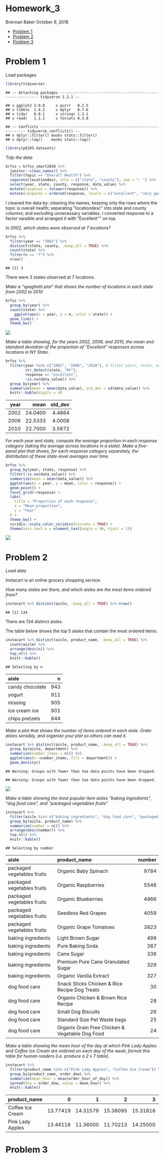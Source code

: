 Homework\_3
================
Brennan Baker
October 9, 2018

-   [Problem 1](#problem-1)
-   [Problem 2](#problem-2)
-   [Problem 3](#problem-3)

Problem 1
=========

Load packages

``` r
library(tidyverse)
```

    ## -- Attaching packages ------------------------------------------------------------ tidyverse 1.2.1 --

    ## v ggplot2 3.0.0     v purrr   0.2.5
    ## v tibble  1.4.2     v dplyr   0.7.6
    ## v tidyr   0.8.1     v stringr 1.3.1
    ## v readr   1.1.1     v forcats 0.3.0

    ## -- Conflicts --------------------------------------------------------------- tidyverse_conflicts() --
    ## x dplyr::filter() masks stats::filter()
    ## x dplyr::lag()    masks stats::lag()

``` r
library(p8105.datasets)
```

*Tidy the data*

``` r
brfss = brfss_smart2010 %>% 
  janitor::clean_names() %>% 
  filter(topic == "Overall Health") %>% 
  separate(locationdesc, into = c("state", "county"), sep = "- ") %>% 
  select(year, state, county, response, data_value) %>% 
  mutate(response = tolower(response)) %>% 
  mutate(response = ordered(response, levels = c("excellent", "very good", "good", "fair", "poor")))
```

I cleaned the data by: cleaning the names; keeping only the rows where the topic is overall health; separating "locationdesc" into state and county columns; and excluding unnecessary variables. I converted response to a factor varaible and arranged it with "Excellent"" on top.

*In 2002, which states were observed at 7 locations?*

``` r
brfss %>% 
  filter(year == "2002") %>% 
  distinct(state, county, .keep_all = TRUE) %>% 
  count(state) %>% 
  filter(n == "7") %>% 
  nrow()
```

    ## [1] 3

There were 3 states observed at 7 locations.

*Make a “spaghetti plot” that shows the number of locations in each state from 2002 to 2010*

``` r
brfss %>%
  group_by(year) %>% 
  count(state) %>% 
    ggplot(aes(x = year, y = n, color = state)) +
  geom_line() +
  theme_bw()
```

![](homework_3_files/figure-markdown_github/unnamed-chunk-2-1.png)

*Make a table showing, for the years 2002, 2006, and 2010, the mean and standard deviation of the proportion of “Excellent” responses across locations in NY State.*

``` r
brfss %>%
  filter(year %in% c("2002", "2006", "2010"), # filter years, state, and excellent responses
         str_detect(state, "NY"),
         response == "excellent",
         !is.na(data_value)) %>% 
  group_by(year) %>% 
  summarize(mean = mean(data_value), std_dev = sd(data_value)) %>% 
  knitr::kable(digits = 4)
```

|  year|     mean|  std\_dev|
|-----:|--------:|---------:|
|  2002|  24.0400|    4.4864|
|  2006|  22.5333|    4.0008|
|  2010|  22.7000|    3.5672|

*For each year and state, compute the average proportion in each response category (taking the average across locations in a state). Make a five-panel plot that shows, for each response category separately, the distribution of these state-level averages over time.*

``` r
brfss %>%
  group_by(year, state, response) %>%
  filter(!is.na(data_value)) %>% 
  summarize(mean = mean(data_value)) %>% 
  ggplot(aes(x = year, y = mean, color = response)) +
  geom_point() +
  facet_grid(~response) +
  labs(
    title = "Proportion of each response",
    x = "Mean proportion",
    y = "Year"
  ) + 
  theme_bw() +
  viridis::scale_color_viridis(discrete = TRUE) +
  theme(axis.text.x = element_text(angle = 90, hjust = 1))
```

![](homework_3_files/figure-markdown_github/unnamed-chunk-4-1.png)

Problem 2
=========

*Load data*

Instacart is an online grocery shopping service.

*How many aisles are there, and which aisles are the most items ordered from?*

``` r
instacart %>% distinct(aisle, .keep_all = TRUE) %>% nrow()
```

    ## [1] 134

There are 134 distinct aisles.

The table below shows the top 5 aisles that contain the most ordered items.

``` r
instacart %>% distinct(aisle, product_name, .keep_all = TRUE) %>%
  count(aisle) %>% 
  arrange(desc(n)) %>% 
  top_n(5) %>% 
  knitr::kable()
```

    ## Selecting by n

| aisle           |    n|
|:----------------|----:|
| candy chocolate |  943|
| yogurt          |  911|
| missing         |  905|
| ice cream ice   |  901|
| chips pretzels  |  844|

*Make a plot that shows the number of items ordered in each aisle. Order aisles sensibly, and organize your plot so others can read it.*

``` r
instacart %>% distinct(aisle, product_name, .keep_all = TRUE) %>%
  group_by(aisle, department) %>% 
  summarise(number_items = n()) %>% 
  ggplot(aes(x =number_items, fill = department)) +
  geom_density()
```

    ## Warning: Groups with fewer than two data points have been dropped.

    ## Warning: Groups with fewer than two data points have been dropped.

![](homework_3_files/figure-markdown_github/unnamed-chunk-7-1.png)

*Make a table showing the most popular item aisles “baking ingredients”, “dog food care”, and “packaged vegetables fruits”*

``` r
instacart %>% 
  filter(aisle %in% c("baking ingredients", "dog food care", "packaged vegetables fruits")) %>% 
  group_by(aisle, product_name) %>%
  summarize(number = n()) %>% 
  arrange(desc(number)) %>% 
  top_n(5) %>% 
  knitr::kable()
```

    ## Selecting by number

| aisle                      | product\_name                                   |  number|
|:---------------------------|:------------------------------------------------|-------:|
| packaged vegetables fruits | Organic Baby Spinach                            |    9784|
| packaged vegetables fruits | Organic Raspberries                             |    5546|
| packaged vegetables fruits | Organic Blueberries                             |    4966|
| packaged vegetables fruits | Seedless Red Grapes                             |    4059|
| packaged vegetables fruits | Organic Grape Tomatoes                          |    3823|
| baking ingredients         | Light Brown Sugar                               |     499|
| baking ingredients         | Pure Baking Soda                                |     387|
| baking ingredients         | Cane Sugar                                      |     336|
| baking ingredients         | Premium Pure Cane Granulated Sugar              |     329|
| baking ingredients         | Organic Vanilla Extract                         |     327|
| dog food care              | Snack Sticks Chicken & Rice Recipe Dog Treats   |      30|
| dog food care              | Organix Chicken & Brown Rice Recipe             |      28|
| dog food care              | Small Dog Biscuits                              |      26|
| dog food care              | Standard Size Pet Waste bags                    |      25|
| dog food care              | Organix Grain Free Chicken & Vegetable Dog Food |      24|

*Make a table showing the mean hour of the day at which Pink Lady Apples and Coffee Ice Cream are ordered on each day of the week; format this table for human readers (i.e. produce a 2 x 7 table).*

``` r
instacart %>% 
  filter(product_name %in% c("Pink Lady Apples", "Coffee Ice Cream")) %>%
  group_by(product_name, order_dow) %>% 
  summarize(mean_hour = mean(order_hour_of_day)) %>% 
  spread(key = order_dow, value = mean_hour) %>% 
  knitr::kable()
```

| product\_name    |         0|         1|         2|         3|         4|         5|         6|
|:-----------------|---------:|---------:|---------:|---------:|---------:|---------:|---------:|
| Coffee Ice Cream |  13.77419|  14.31579|  15.38095|  15.31818|  15.21739|  12.26316|  13.83333|
| Pink Lady Apples |  13.44118|  11.36000|  11.70213|  14.25000|  11.55172|  12.78431|  11.93750|

Problem 3
=========
